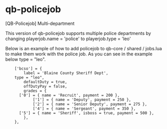 # qb-policejob
[QB-Policejob] Multi-department


This version of qb-policejob supports multiple police departments by changing playerjob.name = 'police' to playerjob.type = 'leo'

Below is an example of how to add policejob to qb-core / shared / jobs.lua to make them work with the police job. As you can see in the example below type = "leo".

```
    ['bcso'] = {
		label = 'Blaine County Sheriff Dept',
    type = "leo",
		defaultDuty = true,
		offDutyPay = false,
		grades = {
      ['0'] = { name = 'Recruit', payment = 200 },
			['1'] = { name = 'Deputy', payment = 250 },
			['2'] = { name = 'Senior Deputy', payment = 275 },
			['4'] = { name = 'Sergeant', payment = 350 },
      ['5'] = { name = 'Sheriff', isboss = true, payment = 500 },
        },
	},
  ```
